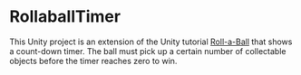 # RollaballTimer

This Unity project is an extension of the Unity tutorial [Roll-a-Ball](https://learn.unity.com/project/roll-a-ball) that shows a count-down timer. The ball must pick up a certain number of collectable objects before the timer reaches zero to win.
